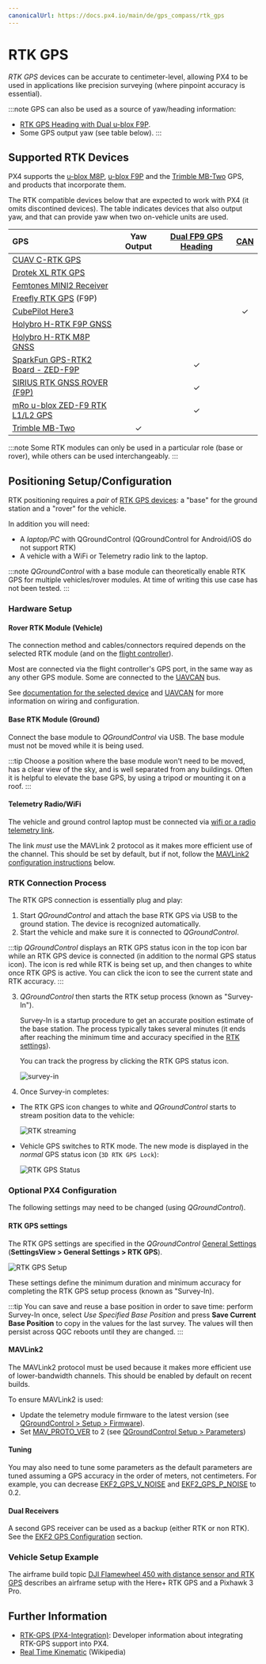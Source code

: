 ```yaml
---
canonicalUrl: https://docs.px4.io/main/de/gps_compass/rtk_gps
---
```


# RTK GPS

*RTK GPS* devices can be accurate to centimeter-level, allowing PX4 to be used in applications like precision surveying (where pinpoint accuracy is essential).

:::note GPS
can also be used as a source of yaw/heading information:

- [RTK GPS Heading with Dual u-blox F9P](../gps_compass/u-blox_f9p_heading.md).
- Some GPS output yaw (see table below).
:::

## Supported RTK Devices

PX4 supports the [u-blox M8P](https://www.u-blox.com/en/product/neo-m8p), [u-blox F9P](https://www.u-blox.com/en/product/zed-f9p-module) and the [Trimble MB-Two](https://www.trimble.com/Precision-GNSS/MB-Two-Board.aspx) GPS, and products that incorporate them.

The RTK compatible devices below that are expected to work with PX4 (it omits discontined devices). The table indicates devices that also output yaw, and that can provide yaw when two on-vehicle units are used.

| GPS                                                                                                                         | Yaw Output | [Dual FP9 GPS Heading](../gps_compass/u-blox_f9p_heading.md) | [CAN](../uavcan/README.md) |
|:--------------------------------------------------------------------------------------------------------------------------- |:----------:|:------------------------------------------------------------:|:--------------------------:|
| [CUAV C-RTK GPS](../gps_compass/rtk_gps_cuav_c-rtk.md)                                                                      |            |                                                              |                            |
| [Drotek XL RTK GPS](../gps_compass/rtk_gps_drotek_xl.md)                                                                    |            |                                                              |                            |
| [Femtones MINI2 Receiver](../gps_compass/rtk_gps_fem_mini2.md)                                                              |            |                                                              |                            |
| [Freefly RTK GPS](../gps_compass/rtk_gps_freefly.md) (F9P)                                                                  |            |                                                              |                            |
| [CubePilot Here3](https://www.cubepilot.org/#/here/here3)                                                                   |            |                                                              |          &check;           |
| [Holybro H-RTK F9P GNSS](../gps_compass/rtk_gps_holybro_h-rtk-f9p.md)                                                       |            |                                                              |                            |
| [Holybro H-RTK M8P GNSS](../gps_compass/rtk_gps_holybro_h-rtk-m8p.md)                                                       |            |                                                              |                            |
| [SparkFun GPS-RTK2 Board - ZED-F9P](https://www.sparkfun.com/products/15136)                                                |            |                           &check;                            |                            |
| [SIRIUS RTK GNSS ROVER (F9P)](https://store-drotek.com/911-1010-sirius-rtk-gnss-rover-f9p.html#/158-sensor-no_magnetometer) |            |                           &check;                            |                            |
| [mRo u-blox ZED-F9 RTK L1/L2 GPS](https://store.mrobotics.io/product-p/m10020d.htm)                                         |            |                           &check;                            |                            |
| [Trimble MB-Two](../gps_compass/rtk_gps_trimble_mb_two.md)                                                                  |  &check;   |                                                              |                            |

:::note
Some RTK modules can only be used in a particular role (base or rover), while others can be used interchangeably.
:::

## Positioning Setup/Configuration

RTK positioning requires a *pair* of [RTK GPS devices](#supported-rtk-devices): a "base" for the ground station and a "rover" for the vehicle.

In addition you will need:

- A *laptop/PC* with QGroundControl (QGroundControl for Android/iOS do not support RTK)
- A vehicle with a WiFi or Telemetry radio link to the laptop.

:::note
*QGroundControl* with a base module can theoretically enable RTK GPS for multiple vehicles/rover modules. At time of writing this use case has not been tested.
:::

### Hardware Setup

#### Rover RTK Module (Vehicle)

The connection method and cables/connectors required depends on the selected RTK module (and on the [flight controller](../flight_controller/README.md)).

Most are connected via the flight controller's GPS port, in the same way as any other GPS module. Some are connected to the [UAVCAN](../uavcan/README.md) bus.

See [documentation for the selected device](#supported-rtk-devices) and [UAVCAN](../uavcan/README.md) for more information on wiring and configuration.

#### Base RTK Module (Ground)

Connect the base module to *QGroundControl* via USB. The base module must not be moved while it is being used.

:::tip
Choose a position where the base module won't need to be moved, has a clear view of the sky, and is well separated from any buildings. Often it is helpful to elevate the base GPS, by using a tripod or mounting it on a roof.
:::

#### Telemetry Radio/WiFi

The vehicle and ground control laptop must be connected via [wifi or a radio telemetry link](../telemetry/README.md).

The link *must* use the MAVLink 2 protocol as it makes more efficient use of the channel. This should be set by default, but if not, follow the [MAVLink2 configuration instructions](#mavlink2) below.

### RTK Connection Process

The RTK GPS connection is essentially plug and play:

1. Start *QGroundControl* and attach the base RTK GPS via USB to the ground station. The device is recognized automatically.
2. Start the vehicle and make sure it is connected to *QGroundControl*.
    
:::tip
*QGroundControl* displays an RTK GPS status icon in the top icon bar while an RTK GPS device is connected (in addition to the normal GPS status icon). The icon is red while RTK is being set up, and then changes to white once RTK GPS is active. You can click the icon to see the current state and RTK accuracy.
:::

3. *QGroundControl* then starts the RTK setup process (known as "Survey-In").
    
    Survey-In is a startup procedure to get an accurate position estimate of the base station. The process typically takes several minutes (it ends after reaching the minimum time and accuracy specified in the [RTK settings](#rtk-gps-settings)).
    
    You can track the progress by clicking the RTK GPS status icon.
    
    ![survey-in](../../assets/qgc/setup/rtk/qgc_rtk_survey-in.png)

4. Once Survey-in completes:

- The RTK GPS icon changes to white and *QGroundControl* starts to stream position data to the vehicle:
    
    ![RTK streaming](../../assets/qgc/setup/rtk/qgc_rtk_streaming.png)

- Vehicle GPS switches to RTK mode. The new mode is displayed in the *normal* GPS status icon (`3D RTK GPS Lock`):
    
    ![RTK GPS Status](../../assets/qgc/setup/rtk/qgc_rtk_gps_status.png)

### Optional PX4 Configuration

The following settings may need to be changed (using *QGroundControl*).

#### RTK GPS settings

The RTK GPS settings are specified in the *QGroundControl* [General Settings](https://docs.qgroundcontrol.com/en/SettingsView/General.html#rtk_gps) (**SettingsView > General Settings > RTK GPS**).

![RTK GPS Setup](../../assets/qgc/setup/rtk/settings_view_general_rtk_gps.jpg)

These settings define the minimum duration and minimum accuracy for completing the RTK GPS setup process (known as "Survey-In).

:::tip
You can save and reuse a base position in order to save time: perform Survey-In once, select *Use Specified Base Position* and press **Save Current Base Position** to copy in the values for the last survey. The values will then persist across QGC reboots until they are changed.
:::

#### MAVLink2

The MAVLink2 protocol must be used because it makes more efficient use of lower-bandwidth channels. This should be enabled by default on recent builds.

To ensure MAVLink2 is used:

- Update the telemetry module firmware to the latest version (see [QGroundControl > Setup > Firmware](https://docs.qgroundcontrol.com/en/SetupView/Firmware.html)).
- Set [MAV_PROTO_VER](../advanced_config/parameter_reference.md#MAV_PROTO_VER) to 2 (see [QGroundControl Setup > Parameters](https://docs.qgroundcontrol.com/en/SetupView/Parameters.html))

#### Tuning

You may also need to tune some parameters as the default parameters are tuned assuming a GPS accuracy in the order of meters, not centimeters. For example, you can decrease [EKF2_GPS_V_NOISE](../advanced_config/parameter_reference.md#EKF2_GPS_V_NOISE) and [EKF2_GPS_P_NOISE](../advanced_config/parameter_reference.md#EKF2_GPS_P_NOISE) to 0.2.

#### Dual Receivers

A second GPS receiver can be used as a backup (either RTK or non RTK). See the [EKF2 GPS Configuration](../advanced_config/tuning_the_ecl_ekf.md#gps) section.

<!--

- Video demonstration would be nice.
- something that shows positioning of base, connection of RTK rover, survey in process. Some sort of short precision survey.
-->

### Vehicle Setup Example

The airframe build topic [DJI Flamewheel 450 with distance sensor and RTK GPS](../frames_multicopter/dji_flamewheel_450.md) describes an airframe setup with the Here+ RTK GPS and a Pixhawk 3 Pro.

## Further Information

- [RTK-GPS (PX4-Integration)](../advanced/rtk_gps.md): Developer information about integrating RTK-GPS support into PX4.
- [Real Time Kinematic](https://en.wikipedia.org/wiki/Real_Time_Kinematic) (Wikipedia)